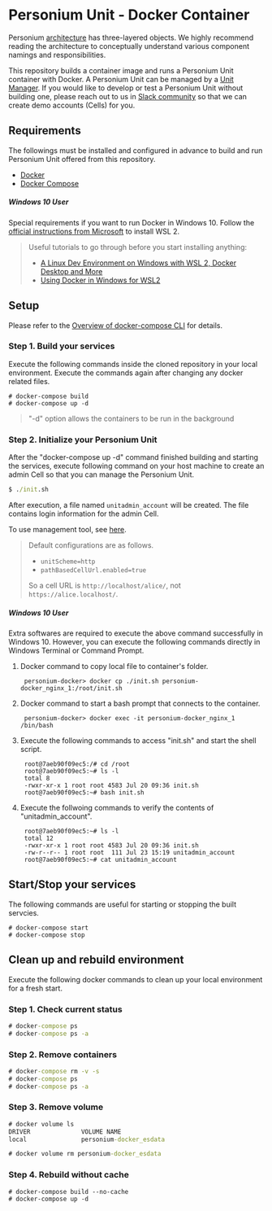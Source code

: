 # Personium Unit - Docker Container

Personium [architecture](https://personium.io/docs/en/introduction/001_Personium_Architecture/) has three-layered objects. We highly recommend reading the architecture to conceptually understand various component namings and responsibilities.

This repository builds a container image and runs a Personium Unit container with Docker. A Personium Unit can be managed by a [Unit Manager](https://github.com/personium/app-uc-unit-manager). If you would like to develop or test a Personium Unit without building one, please reach out to us in [Slack community](https://bit.ly/Join_Personium_Slack) so that we can create demo accounts (Cells) for you.

## Requirements

The followings must be installed and configured in advance to build and run Personium Unit offered from this repository.

* [Docker](https://docs.docker.com/get-docker/)
* [Docker Compose](https://docs.docker.com/compose/install/)

##### Windows 10 User  
Special requirements if you want to run Docker in Windows 10. Follow the [official instructions from Microsoft](https://docs.microsoft.com/en-us/windows/wsl/install-win10) to install WSL 2.  
> Useful tutorials to go through before you start installing anything:  
>
> - [A Linux Dev Environment on Windows with WSL 2, Docker Desktop and More](https://nickjanetakis.com/blog/a-linux-dev-environment-on-windows-with-wsl-2-docker-desktop-and-more)   
> - [Using Docker in Windows for WSL2](https://code.visualstudio.com/blogs/2020/03/02/docker-in-wsl2)  

## Setup  
Please refer to the [Overview of docker-compose CLI](https://docs.docker.com/compose/reference/overview/) for details.  

### Step 1. Build your services  
Execute the following commands inside the cloned repository in your local environment. Execute the commands again after changing any docker related files.  

```console
# docker-compose build
# docker-compose up -d
```
> "-d" option allows the containers to be run in the background   

### Step 2. Initialize your Personium Unit  
After the "docker-compose up -d" command finished building and starting the services, execute following command on your host machine to create an admin Cell so that you can manage the Personium Unit.  

```cmd
$ ./init.sh
```

After execution, a file named `unitadmin_account` will be created.
The file contains login information for the admin Cell.

To use management tool, see [here](https://personium.io/docs/en/next/getting-started/appdev-management-tool/).

> Default configurations are as follows.  
>
> * `unitScheme=http`
> * `pathBasedCellUrl.enabled=true`
>
> So a cell URL is `http://localhost/alice/`, not `https://alice.localhost/`.

##### Windows 10 User  
Extra softwares are required to execute the above command successfully in Windows 10. However, you can execute the following commands directly in Windows Terminal or Command Prompt.  

1. Docker command to copy local file to container's folder.  

        personium-docker> docker cp ./init.sh personium-docker_nginx_1:/root/init.sh  

1. Docker command to start a bash prompt that connects to the container.  

        personium-docker> docker exec -it personium-docker_nginx_1 /bin/bash  

1. Execute the following commands to access "init.sh" and start the shell script.  

        root@7aeb90f09ec5:/# cd /root    
        root@7aeb90f09ec5:~# ls -l    
        total 8    
        -rwxr-xr-x 1 root root 4583 Jul 20 09:36 init.sh    
        root@7aeb90f09ec5:~# bash init.sh    

1. Execute the follwoing commands to verify the contents of "unitadmin_account".  
  
        root@7aeb90f09ec5:~# ls -l  
        total 12  
        -rwxr-xr-x 1 root root 4583 Jul 20 09:36 init.sh  
        -rw-r--r-- 1 root root  111 Jul 23 15:19 unitadmin_account  
        root@7aeb90f09ec5:~# cat unitadmin_account  


## Start/Stop your services  
The following commands are useful for starting or stopping the built servcies.

```console
# docker-compose start
# docker-compose stop
```

## Clean up and rebuild environment  
Execute the following docker commands to clean up your local environment for a fresh start.  

### Step 1. Check current status  
```cmd
# docker-compose ps
# docker-compose ps -a
```

### Step 2. Remove containers
```cmd  
# docker-compose rm -v -s
# docker-compose ps
# docker-compose ps -a
```  

### Step 3. Remove volume  
```cmd
# docker volume ls
DRIVER              VOLUME NAME
local               personium-docker_esdata

# docker volume rm personium-docker_esdata
```

### Step 4. Rebuild without cache  
```console
# docker-compose build --no-cache
# docker-compose up -d
```
